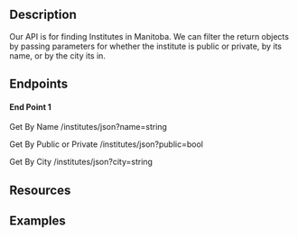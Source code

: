 
## Description

Our API is for finding Institutes in Manitoba. We can filter the return objects by passing parameters for whether the institute is public or private, by its name, or by the city its in.

## Endpoints

#### **End Point 1**

Get By Name 
    /institutes/json?name=string
    
Get By Public or Private 
    /institutes/json?public=bool
    
 Get By City 
    /institutes/json?city=string
  

## Resources


## Examples

